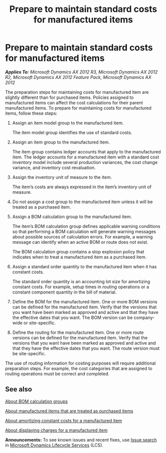﻿---
title: Prepare to maintain standard costs for manufactured items
TOCTitle: Prepare to maintain standard costs for manufactured items
ms:assetid: 157e0b55-5075-4f1c-85a1-e99e4473b1e8
ms:mtpsurl: https://technet.microsoft.com/en-us/library/Gg230951(v=AX.60)
ms:contentKeyID: 36056062
ms.date: 04/18/2014
mtps_version: v=AX.60
f1_keywords:
- cost
- standard costs, manufactured items
- costs
- costing
- standard cost
---

# Prepare to maintain standard costs for manufactured items 


_**Applies To:** Microsoft Dynamics AX 2012 R3, Microsoft Dynamics AX 2012 R2, Microsoft Dynamics AX 2012 Feature Pack, Microsoft Dynamics AX 2012_

The preparation steps for maintaining costs for manufactured item are slightly different than for purchased items. Policies assigned to manufactured items can affect the cost calculations for their parent manufactured items. To prepare for maintaining costs for manufactured items, follow these steps:

1.  Assign an item model group to the manufactured item.
    
    The item model group identifies the use of standard costs.

2.  Assign an item group to the manufactured item.
    
    The item group contains ledger accounts that apply to the manufactured item. The ledger accounts for a manufactured item with a standard cost inventory model include several production variances, the cost change variance, and inventory cost revaluation.

3.  Assign the inventory unit of measure to the item.
    
    The item’s costs are always expressed in the item’s inventory unit of measure.

4.  Do not assign a cost group to the manufactured item unless it will be treated as a purchased item.

5.  Assign a BOM calculation group to the manufactured item.
    
    The item’s BOM calculation group defines applicable warning conditions so that performing a BOM calculation will generate warning messages about possible sources of calculation errors. For example, a warning message can identify when an active BOM or route does not exist.
    
    The BOM calculation group contains a stop explosion policy that indicates when to treat a manufactured item as a purchased item.

6.  Assign a standard order quantity to the manufactured item when it has constant costs.
    
    The standard order quantity is an accounting lot size for amortizing constant costs. For example, setup times in routing operations or a constant component quantity in the bill of material.

7.  Define the BOM for the manufactured item. One or more BOM versions can be defined for the manufactured item. Verify that the versions that you want have been marked as approved and active and that they have the effective dates that you want. The BOM version can be company-wide or site-specific.

8.  Define the routing for the manufactured item. One or more route versions can be defined for the manufactured item. Verify that the versions that you want have been marked as approved and active and that they have the effective dates that you want. The route version must be site-specific.

The use of routing information for costing purposes will require additional preparation steps. For example, the cost categories that are assigned to routing operations must be correct and completed.

## See also

[About BOM calculation groups](about-bom-calculation-groups.md)

[About manufactured items that are treated as purchased items](about-manufactured-items-that-are-treated-as-purchased-items.md)

[About amortizing constant costs for a manufactured item](about-amortizing-constant-costs-for-a-manufactured-item.md)

[About displaying charges for a manufactured item](about-displaying-charges-for-a-manufactured-item.md)

  
**Announcements:** To see known issues and recent fixes, use [Issue search](http://go.microsoft.com/fwlink/?linkid=389258) in [Microsoft Dynamics Lifecycle Services](http://go.microsoft.com/fwlink/?linkid=306505) (LCS).

